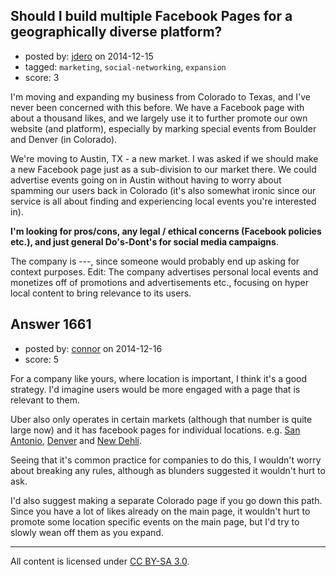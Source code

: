 ## Should I build multiple Facebook Pages for a geographically diverse platform?

- posted by: [jdero](https://stackexchange.com/users/1972448/jdero) on 2014-12-15
- tagged: `marketing`, `social-networking`, `expansion`
- score: 3

I'm moving and expanding my business from Colorado to Texas, and I've never been concerned with this before. We have a Facebook page with about a thousand likes, and we largely use it to further promote our own website (and platform), especially by marking special events from Boulder and Denver (in Colorado).

We're moving to Austin, TX - a new market. I was asked if we should make a new Facebook page just as a sub-division to our market there. We could advertise events going on in Austin without having to worry about spamming our users back in Colorado (it's also somewhat ironic since our service is all about finding and experiencing local events you're interested in).

**I'm looking for pros/cons, any legal / ethical concerns (Facebook policies etc.), and just general Do's-Dont's for social media campaigns**. 

The company is ---, since someone would probably end up asking for context purposes. Edit: The company advertises personal local events and monetizes off of promotions and advertisements etc., focusing on hyper local content to bring relevance to its users.


## Answer 1661

- posted by: [connor](https://stackexchange.com/users/392995/connor) on 2014-12-16
- score: 5

<p>For a company like yours, where location is important, I think it's a good strategy. I'd imagine users would be more engaged with a page that is relevant to them.</p>

<p>Uber also only operates in certain markets (although that number is quite large now) and it has facebook pages for individual locations. e.g. <a href="https://www.facebook.com/ubersanantonio">San Antonio</a>, <a href="https://www.facebook.com/pages/Uber-Denver/769368736428159">Denver</a> and <a href="https://www.facebook.com/pages/Uber-New-Delhi/744211088993639">New Dehli</a>.</p>

<p>Seeing that it's common practice for companies to do this, I wouldn't worry about breaking any rules, although as blunders suggested it wouldn't hurt to ask.</p>

<p>I'd also suggest making a separate Colorado page if you go down this path. Since you have a lot of likes already on the main page, it wouldn't hurt to promote some location specific events on the main page, but I'd try to slowly wean off them as you expand.</p>




---

All content is licensed under [CC BY-SA 3.0](https://creativecommons.org/licenses/by-sa/3.0/).
